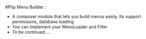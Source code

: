 #Php Menu Builder :
- A composer module that lets you build menus easily. Its support permissions, database loading
- You can implement your MenuLoader and Filter
- To be continued ....
